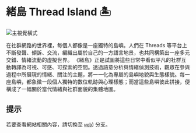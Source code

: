 # 緒島 Thread Island 🏝️

![主視覺橫式](https://github.com/user-attachments/assets/381e3fc2-df65-4776-8de0-712e07640e17)

在社群網路的世界裡，每個人都像是一座獨特的島嶼。人們在 Threads 等平台上不斷發聲、傾訴、交流，編織出屬於自己的一方語言地景，也共同構築出一座多元交錯、情緒流動的虛擬世界。
《緒島》正是試圖將這些日常中看似平凡的社群互動轉譯為可視、可感、可探索的空間。透過語意分析與情緒偵測技術，觀眾在參與過程中所展現的情緒、關注的主題，將一一化為專屬的島嶼地貌與生態樣貌。每一座島嶼，都象徵一段個人獨特的數位軌跡與心理樣態；而當這些島嶼彼此拼接，便構成了一幅關於當代情緒與社群面貌的集體地圖。

## 提示
若要查看網站相關內容，請切換至 [`web`](https://github.com/DCTIsland/DCTIsland/tree/web)) 分支。
